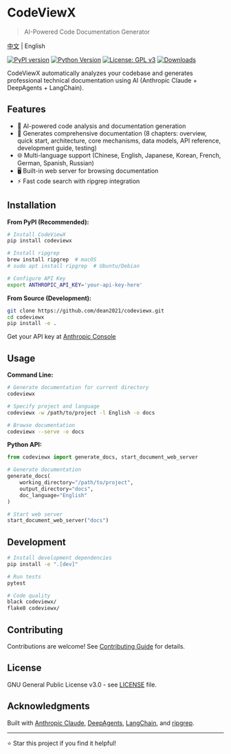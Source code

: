 # CodeViewX

> AI-Powered Code Documentation Generator

[中文](README.zh.md) | English

[![PyPI version](https://img.shields.io/pypi/v/codeviewx.svg)](https://pypi.org/project/codeviewx/)
[![Python Version](https://img.shields.io/pypi/pyversions/codeviewx.svg)](https://pypi.org/project/codeviewx/)
[![License: GPL v3](https://img.shields.io/badge/License-GPLv3-blue.svg)](https://www.gnu.org/licenses/gpl-3.0)
[![Downloads](https://img.shields.io/pypi/dm/codeviewx.svg)](https://pypi.org/project/codeviewx/)

CodeViewX automatically analyzes your codebase and generates professional technical documentation using AI (Anthropic Claude + DeepAgents + LangChain).

## Features

- 🤖 AI-powered code analysis and documentation generation
- 📝 Generates comprehensive documentation (8 chapters: overview, quick start, architecture, core mechanisms, data models, API reference, development guide, testing)
- 🌐 Multi-language support (Chinese, English, Japanese, Korean, French, German, Spanish, Russian)
- 🖥️ Built-in web server for browsing documentation
- ⚡ Fast code search with ripgrep integration

## Installation

**From PyPI (Recommended):**
```bash
# Install CodeViewX
pip install codeviewx

# Install ripgrep
brew install ripgrep  # macOS
# sudo apt install ripgrep  # Ubuntu/Debian

# Configure API Key
export ANTHROPIC_API_KEY='your-api-key-here'
```

**From Source (Development):**
```bash
git clone https://github.com/dean2021/codeviewx.git
cd codeviewx
pip install -e .
```

Get your API key at [Anthropic Console](https://console.anthropic.com/)

## Usage

**Command Line:**
```bash
# Generate documentation for current directory
codeviewx

# Specify project and language
codeviewx -w /path/to/project -l English -o docs

# Browse documentation
codeviewx --serve -o docs
```

**Python API:**
```python
from codeviewx import generate_docs, start_document_web_server

# Generate documentation
generate_docs(
    working_directory="/path/to/project",
    output_directory="docs",
    doc_language="English"
)

# Start web server
start_document_web_server("docs")
```

## Development

```bash
# Install development dependencies
pip install -e ".[dev]"

# Run tests
pytest

# Code quality
black codeviewx/
flake8 codeviewx/
```

## Contributing

Contributions are welcome! See [Contributing Guide](CONTRIBUTING.md) for details.

## License

GNU General Public License v3.0 - see [LICENSE](LICENSE) file.

## Acknowledgments

Built with [Anthropic Claude](https://www.anthropic.com/), [DeepAgents](https://github.com/langchain-ai/deepagents), [LangChain](https://www.langchain.com/), and [ripgrep](https://github.com/BurntSushi/ripgrep).

---

⭐ Star this project if you find it helpful!
